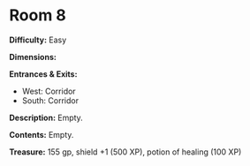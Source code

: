 # Room 8

**Difficulty:** Easy

**Dimensions:** 

**Entrances & Exits:**
- West: Corridor
- South: Corridor

**Description:**
Empty.

**Contents:**
Empty.

**Treasure:**
155 gp, shield +1 (500 XP), potion of healing (100 XP)